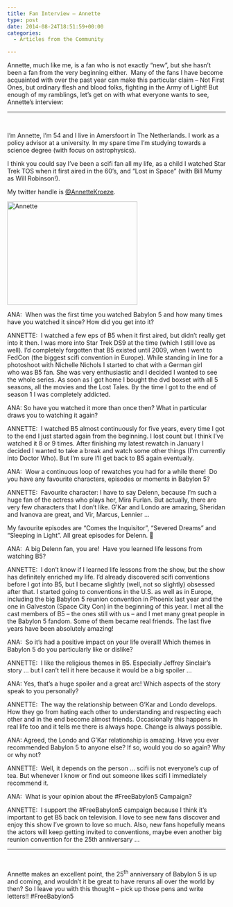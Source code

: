 ```yaml
---
title: Fan Interview – Annette
type: post
date: 2014-08-24T18:51:59+00:00
categories:
  - Articles from the Community

---
```

Annette, much like me, is a fan who is not exactly “new”, but she hasn’t been a fan from the very beginning either.  Many of the fans I have become acquainted with over the past year can make this particular claim – Not First Ones, but ordinary flesh and blood folks, fighting in the Army of Light! But enough of my ramblings, let’s get on with what everyone wants to see, Annette’s interview:

* * *

&nbsp;

I&#8217;m Annette, I&#8217;m 54 and I live in Amersfoort in The Netherlands. I work as a policy advisor at a university. In my spare time I&#8217;m studying towards a science degree (with focus on astrophysics).

I think you could say I&#8217;ve been a scifi fan all my life, as a child I watched Star Trek TOS when it first aired in the 60&#8217;s, and &#8220;Lost in Space&#8221; (with Bill Mumy as Will Robinson!).

My twitter handle is <a href="https://twitter.com/AnnetteKroeze" target="_blank">@AnnetteKroeze</a>.

[<img class="aligncenter size-medium wp-image-933" src="http://freeb5:8888/wp-content/uploads/2014/08/Annette-300x238.jpeg" alt="Annette" width="300" height="238" />][1]

ANA:  When was the first time you watched Babylon 5 and how many times have you watched it since? How did you get into it?

ANNETTE:  I watched a few eps of B5 when it first aired, but didn&#8217;t really get into it then. I was more into Star Trek DS9 at the time (which I still love as well). I&#8217;d completely forgotten that B5 existed until 2009, when I went to FedCon (the biggest scifi convention in Europe). While standing in line for a photoshoot with Nichelle Nichols I started to chat with a German girl who was B5 fan. She was very enthusiastic and I decided I wanted to see the whole series. As soon as I got home I bought the dvd boxset with all 5 seasons, all the movies and the Lost Tales. By the time I got to the end of season 1 I was completely addicted.

ANA: So have you watched it more than once then? What in particular draws you to watching it again?

ANNETTE:  I watched B5 almost continuously for five years, every time I got to the end I just started again from the beginning. I lost count but I think I&#8217;ve watched it 8 or 9 times. After finishing my latest rewatch in January I decided I wanted to take a break and watch some other things (I&#8217;m currently into Doctor Who). But I’m sure I&#8217;ll get back to B5 again eventually.

ANA:  Wow a continuous loop of rewatches you had for a while there!  Do you have any favourite characters, episodes or moments in Babylon 5?

ANNETTE:  Favourite character: I have to say Delenn, because I&#8217;m such a huge fan of the actress who plays her, Mira Furlan. But actually, there are very few characters that I don&#8217;t like. G&#8217;Kar and Londo are amazing, Sheridan and Ivanova are great, and Vir, Marcus, Lennier &#8230;

My favourite episodes are &#8220;Comes the Inquisitor&#8221;, &#8220;Severed Dreams&#8221; and &#8220;Sleeping in Light&#8221;. All great episodes for Delenn. 🙂

ANA:  A big Delenn fan, you are!  Have you learned life lessons from watching B5?

ANNETTE:  I don&#8217;t know if I learned life lessons from the show, but the show has definitely enriched my life. I&#8217;d already discovered scifi conventions before I got into B5, but I became slightly (well, not so slightly) obsessed after that. I started going to conventions in the U.S. as well as in Europe, including the big Babylon 5 reunion convention in Phoenix last year and the one in Galveston (Space City Con) in the beginning of this year. I met all the cast members of B5 &#8211; the ones still with us &#8211; and I met many great people in the Babylon 5 fandom. Some of them became real friends. The last five years have been absolutely amazing!

ANA:  So it’s had a positive impact on your life overall! Which themes in Babylon 5 do you particularly like or dislike?

ANNETTE:  I like the religious themes in B5. Especially Jeffrey Sinclair&#8217;s story &#8230; but I can&#8217;t tell it here because it would be a big spoiler &#8230;

ANA: Yes, that’s a huge spoiler and a great arc! Which aspects of the story speak to you personally?

ANNETTE:  The way the relationship between G&#8217;Kar and Londo develops. How they go from hating each other to understanding and respecting each other and in the end become almost friends. Occasionally this happens in real life too and it tells me there is always hope. Change is always possible.

ANA: Agreed, the Londo and G’Kar relationship is amazing. Have you ever recommended Babylon 5 to anyone else? If so, would you do so again? Why or why not?

ANNETTE:  Well, it depends on the person &#8230; scifi is not everyone’s cup of tea. But whenever I know or find out someone likes scifi I immediately recommend it.

ANA:  What is your opinion about the #FreeBabylon5 Campaign?

ANNETTE:  I support the #FreeBabylon5 campaign because I think it&#8217;s important to get B5 back on television. I love to see new fans discover and enjoy this show I&#8217;ve grown to love so much. Also, new fans hopefully means the actors will keep getting invited to conventions, maybe even another big reunion convention for the 25th anniversary &#8230;

* * *

&nbsp;

Annette makes an excellent point, the 25<sup>th</sup> anniversary of Babylon 5 is up and coming, and wouldn’t it be great to have reruns all over the world by then? So I leave you with this thought – pick up those pens and write letters!! #FreeBabylon5

 [1]: http://freeb5:8888/wp-content/uploads/2014/08/Annette.jpeg
